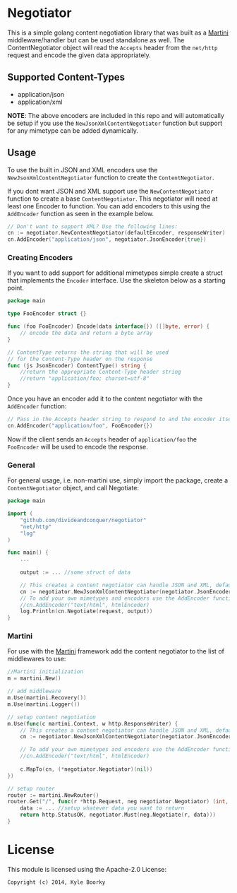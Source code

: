 # Negotiator

This is a simple golang content negotiation library that was built as a
[Martini](http://martini.codegangsta.io/) middleware/handler but can be used 
standalone as well. The ContentNegotiator object will read the `Accepts` header 
from the `net/http` request and encode the given data appropriately.

## Supported Content-Types
* application/json
* application/xml

**NOTE**: The above encoders are included in this repo and will automatically be
setup if you use the `NewJsonXmlContentNegotiator` function but support for any
mimetype can be added dynamically.

## Usage

To use the built in JSON and XML encoders use the `NewJsonXmlContentNegotiator`
function to create the `ContentNegotiator`.  

If you dont want JSON and XML support use the `NewContentNegotiator` function
to create a base `ContentNegotiator`.  This negotiator will need at least one Encoder
to function. You can add encoders to this using the `AddEncoder` function as seen
in the example below.

```go
// Don't want to support XML? Use the following lines:
cn := negotiator.NewContentNegotiator(defaultEncoder, responseWriter)
cn.AddEncoder("application/json", negotiator.JsonEncoder{true})
```

### Creating Encoders

If you want to add support for additional mimetypes simple create a struct
that implements the `Encoder` interface.  Use the skeleton below as a starting
point.

```go
package main

type FooEncoder struct {}

func (foo FooEncoder) Encode(data interface{}) ([]byte, error) {
	// encode the data and return a byte array
}

// ContentType returns the string that will be used
// for the Content-Type header on the response
func (js JsonEncoder) ContentType() string {
	//return the appropriate Content-Type header string
	//return "application/foo; charset=utf-8"
}
```
Once you have an encoder add it to the content negotiator with the `AddEncoder`
function:

```go
// Pass in the Accepts header string to respond to and the encoder itself
cn.AddEncoder("application/foo", FooEncoder{})
```
Now if the client sends an `Accepts` header of `application/foo` the `FooEncoder`
will be used to encode the response.

### General 

For general usage, i.e. non-martini use, simply import the package, create a
`ContentNegotiator` object, and call Negotiate:

```go
package main

import (
	"github.com/divideandconquer/negotiator"
	"net/http"
	"log"
)

func main() {
	...
	
	output := ... //some struct of data

	// This creates a content negotiator can handle JSON and XML, defaults to json, and doesn't pretty print
	cn := negotiator.NewJsonXmlContentNegotiator(negotiator.JsonEncoder{false}, responseWriter, false)
	// To add your own mimetypes and encoders use the AddEncoder function:
	//cn.AddEncoder("text/html", htmlEncoder)
	log.Println(cn.Negotiate(request, output))
}

```

### Martini

For use with the [Martini](http://martini.codegangsta.io/) framework add the content
negotiator to the list of middlewares to use:

```go
//Martini initialization
m = martini.New()

// add middleware
m.Use(martini.Recovery())
m.Use(martini.Logger())

// setup content negotiation
m.Use(func(c martini.Context, w http.ResponseWriter) {
	// This creates a content negotiator can handle JSON and XML, defaults to json, and doesn't pretty print
	cn := negotiator.NewJsonXmlContentNegotiator(negotiator.JsonEncoder{false}, w, false)

	// To add your own mimetypes and encoders use the AddEncoder function:
	//cn.AddEncoder("text/html", htmlEncoder)
	
	c.MapTo(cn, (*negotiator.Negotiator)(nil))
})

// setup router
router := martini.NewRouter()
router.Get("/", func(r *http.Request, neg negotiator.Negotiator) (int, []byte) {
	data := ... //setup whatever data you want to return
	return http.StatusOK, negotiator.Must(neg.Negotiate(r, data)))
}
```

# License
This module is licensed using the Apache-2.0 License:

```
Copyright (c) 2014, Kyle Boorky
```
